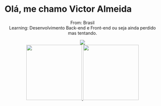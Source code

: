 

# Olá, me chamo Victor Almeida ##

<div align="center">
 <p>From: Brasil <br> Learning: Desenvolvimento Back-end e Front-end ou seja ainda perdido mas tentando.</p>
 <img src="https://c.tenor.com/VkRCJzYGdQMAAAAC/pc-man.gif"/> <br>
  
  <a href="https://github.com/Vagodev">
   <img height="180em" src="https://github-readme-stats.vercel.app/api?username=vagodev&show_icons=true&theme=dark&title_color=6B8E23&border_color=6B8E23&text_color=895a28&border_radius=20px&include_all_commits=true&count_private=true"/>
   <img height="180em" src="https://github-readme-stats.vercel.app/api/top-langs/?username=vagodev&layout=compact&langs_count=16&theme=dark&title_color=6B8E23&text_color=895a28&border_radius=20px&border_color=6B8E23"/>
   
</div> <br>
 
 ##

 
 </div>
